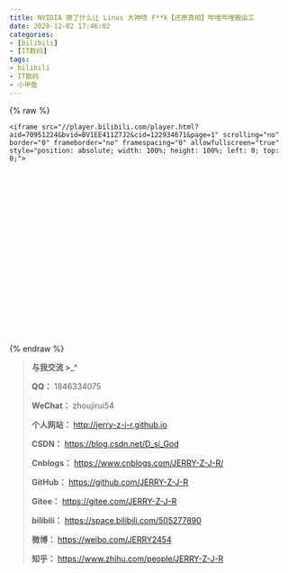 ```yaml
---
title: NVIDIA 做了什么让 Linus 大神喷 F**k【还原真相】哔哩哔哩搬运工
date: 2020-12-02 17:46:02
categories:
- [bilibili]
- [IT数码]
tags:
- bilibili
- IT数码
- 小甲鱼
---
```


{% raw %}



<div style="position: relative; width: 100%; height: 0; padding-bottom: 75%;">

    <iframe src="//player.bilibili.com/player.html?aid=70951224&bvid=BV1EE411Z7J2&cid=122934671&page=1" scrolling="no" border="0" frameborder="no" framespacing="0" allowfullscreen="true" style="position: absolute; width: 100%; height: 100%; left: 0; top: 0;">

  </iframe>

</div>

{% endraw %}



<!--more-->



> **与我交流 >_^**
>
> **QQ：** 1846334075
>
> **WeChat：** zhoujirui54
>
> **个人网站：** <http://jerry-z-j-r.github.io>	
>
> **CSDN：** <https://blog.csdn.net/D_si_God>
>
> **Cnblogs：** <https://www.cnblogs.com/JERRY-Z-J-R/>
>
> **GitHub：** <https://github.com/JERRY-Z-J-R>
>
> **Gitee：** <https://gitee.com/JERRY-Z-J-R>
>
> **bilibili：** <https://space.bilibili.com/505277890>
>
> **微博：** <https://weibo.com/JERRY2454>
>
> **知乎：** <https://www.zhihu.com/people/JERRY-Z-J-R>